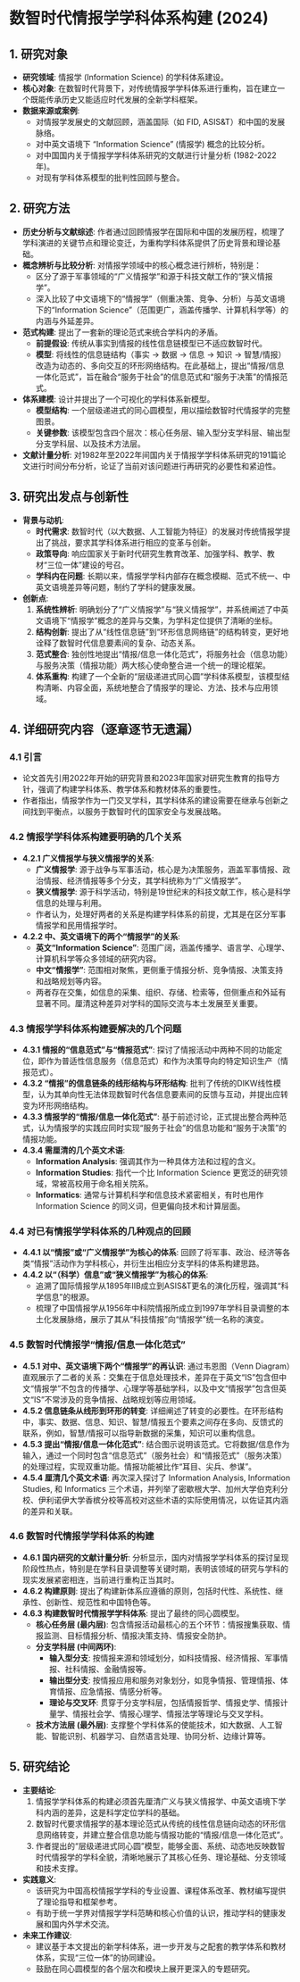  # 数智时代情报学学科体系构建 (2024)

## 1. 研究对象
- **研究领域**: 情报学 (Information Science) 的学科体系建设。
- **核心对象**: 在数智时代背景下，对传统情报学学科体系进行重构，旨在建立一个既能传承历史又能适应时代发展的全新学科框架。
- **数据来源或案例**:
    - 对情报学发展史的文献回顾，涵盖国际（如 FID, ASIS&T）和中国的发展脉络。
    - 对中英文语境下 “Information Science” (情报学) 概念的比较分析。
    - 对中国国内关于情报学学科体系研究的文献进行计量分析 (1982-2022年)。
    - 对现有学科体系模型的批判性回顾与整合。

## 2. 研究方法
- **历史分析与文献综述**: 作者通过回顾情报学在国际和中国的发展历程，梳理了学科演进的关键节点和理论变迁，为重构学科体系提供了历史背景和理论基础。
- **概念辨析与比较分析**: 对情报学领域中的核心概念进行辨析，特别是：
    - 区分了源于军事领域的“广义情报学”和源于科技文献工作的“狭义情报学”。
    - 深入比较了中文语境下的“情报学”（侧重决策、竞争、分析）与英文语境下的“Information Science”（范围更广，涵盖传播学、计算机科学等）的内涵与外延差异。
- **范式构建**: 提出了一套新的理论范式来统合学科内的矛盾。
    - **前提假设**: 传统从事实到情报的线性信息链模型已不适应数智时代。
    - **模型**: 将线性的信息链结构（事实 → 数据 → 信息 → 知识 → 智慧/情报）改造为动态的、多向交互的环形网络结构。在此基础上，提出“情报/信息一体化范式”，旨在融合“服务于社会”的信息范式和“服务于决策”的情报范式。
- **体系建模**: 设计并提出了一个可视化的学科体系新模型。
    - **模型结构**: 一个层级递进式的同心圆模型，用以描绘数智时代情报学的完整图景。
    - **关键参数**: 该模型包含四个层次：核心任务层、输入型分支学科层、输出型分支学科层、以及技术方法层。
- **文献计量分析**: 对1982年至2022年间国内关于情报学学科体系研究的191篇论文进行时间分布分析，论证了当前对该问题进行再研究的必要性和紧迫性。

## 3. 研究出发点与创新性
- **背景与动机**:
    - **时代需求**: 数智时代（以大数据、人工智能为特征）的发展对传统情报学提出了挑战，要求其学科体系进行相应的变革与创新。
    - **政策导向**: 响应国家关于新时代研究生教育改革、加强学科、教学、教材“三位一体”建设的号召。
    - **学科内在问题**: 长期以来，情报学学科内部存在概念模糊、范式不统一、中英文语境差异等问题，制约了学科的健康发展。
- **创新点**:
    1.  **系统性辨析**: 明确划分了“广义情报学”与“狭义情报学”，并系统阐述了中英文语境下“情报学”概念的差异与交集，为学科定位提供了清晰的坐标。
    2.  **结构创新**: 提出了从“线性信息链”到“环形信息网络链”的结构转变，更好地诠释了数智时代信息要素间的复杂、动态关系。
    3.  **范式整合**: 独创性地提出“情报/信息一体化范式”，将服务社会（信息功能）与服务决策（情报功能）两大核心使命整合进一个统一的理论框架。
    4.  **体系重构**: 构建了一个全新的“层级递进式同心圆”学科体系模型，该模型结构清晰、内容全面，系统地整合了情报学的理论、方法、技术与应用领域。

## 4. 详细研究内容（逐章逐节无遗漏）
### 4.1 引言
- 论文首先引用2022年开始的研究背景和2023年国家对研究生教育的指导方针，强调了构建学科体系、教学体系和教材体系的重要性。
- 作者指出，情报学作为一门交叉学科，其学科体系的建设需要在继承与创新之间找到平衡点，以服务于数智时代的国家安全与发展战略。

### 4.2 情报学学科体系构建要明确的几个关系
- **4.2.1 广义情报学与狭义情报学的关系**:
    - **广义情报学**: 源于战争与军事活动，核心是为决策服务，涵盖军事情报、政治情报、经济情报等多个分支，其学科统称为“广义情报学”。
    - **狭义情报学**: 源于科学活动，特别是19世纪末的科技文献工作，核心是科学信息的处理与利用。
    - 作者认为，处理好两者的关系是构建学科体系的前提，尤其是在区分军事情报学和民用情报学时。
- **4.2.2 中、英文语境下的两个“情报学”的关系**:
    - **英文“Information Science”**: 范围广阔，涵盖传播学、语言学、心理学、计算机科学等众多领域的研究内容。
    - **中文“情报学”**: 范围相对聚焦，更侧重于情报分析、竞争情报、决策支持和战略规划等内容。
    - 两者存在交集，如信息的采集、组织、存储、检索等，但侧重点和外延有显著不同。厘清这种差异对学科的国际交流与本土发展至关重要。

### 4.3 情报学学科体系构建要解决的几个问题
- **4.3.1 情报的“信息范式”与“情报范式”**: 探讨了情报活动中两种不同的功能定位，即作为普适性信息服务（信息范式）和作为决策导向的特定知识生产（情报范式）。
- **4.3.2 “情报”的信息链条的线形结构与环形结构**: 批判了传统的DIKW线性模型，认为其单向性无法体现数智时代各信息要素间的反馈与互动，并提出应转变为环形网络结构。
- **4.3.3 情报学的“情报/信息一体化范式”**: 基于前述讨论，正式提出整合两种范式，认为情报学的实践应同时实现“服务于社会”的信息功能和“服务于决策”的情报功能。
- **4.3.4 需厘清的几个英文术语**:
    - **Information Analysis**: 强调其作为一种具体方法和过程的含义。
    - **Information Studies**: 指代一个比 Information Science 更宽泛的研究领域，常被高校用于命名相关院系。
    - **Informatics**: 通常与计算机科学和信息技术紧密相关，有时也用作 Information Science 的同义词，但更偏向技术和计算层面。

### 4.4 对已有情报学学科体系的几种观点的回顾
- **4.4.1 以“情报”或“广义情报学”为核心的体系**: 回顾了将军事、政治、经济等各类“情报”活动作为学科核心，并衍生出相应分支学科的体系构建思路。
- **4.4.2 以“（科学）信息”或“狭义情报学”为核心的体系**:
    - 追溯了国际情报学从1895年IIB成立到ASIS&T更名的演化历程，强调其“科学信息”的根源。
    - 梳理了中国情报学从1956年中科院情报所成立到1997年学科目录调整的本土化发展脉络，展示了其从“科技情报”向“情报学”统一名称的演变。

### 4.5 数智时代情报学“情报/信息一体化范式”
- **4.5.1 对中、英文语境下两个“情报学”的再认识**: 通过韦恩图（Venn Diagram）直观展示了二者的关系：交集在于信息处理技术，差异在于英文“IS”包含但中文“情报学”不包含的传播学、心理学等基础学科，以及中文“情报学”包含但英文“IS”不常涉及的竞争情报、战略规划等应用领域。
- **4.5.2 信息链条从线形到环形的转变**: 详细阐述了转变的必要性。在环形结构中，事实、数据、信息、知识、智慧/情报五个要素之间存在多向、反馈式的联系，例如，智慧/情报可以指导新数据的采集，知识可以重构信息。
- **4.5.3 提出“情报/信息一体化范式”**: 结合图示说明该范式。它将数据/信息作为输入，通过一个同时包含“信息范式”（服务社会）和“情报范式”（服务决策）的处理过程，实现双重功能。情报功能被比作“耳目、尖兵、参谋”。
- **4.5.4 厘清几个英文术语**: 再次深入探讨了 Information Analysis, Information Studies, 和 Informatics 三个术语，并列举了密歇根大学、加州大学伯克利分校、伊利诺伊大学香槟分校等高校对这些术语的实际使用情况，以佐证其内涵的差异和关联。

### 4.6 数智时代情报学学科体系的构建
- **4.6.1 国内研究的文献计量分析**: 分析显示，国内对情报学学科体系的探讨呈现阶段性热点，特别是在学科目录调整等关键时期，表明该领域的研究与学科的现实发展紧密相连，当前进行重构正当其时。
- **4.6.2 构建原则**: 提出了构建新体系应遵循的原则，包括时代性、系统性、继承性、创新性、规范性和中国特色等。
- **4.6.3 构建数智时代情报学学科体系**: 提出了最终的同心圆模型。
    - **核心任务层 (最内层)**: 包含情报活动最核心的五个环节：情报搜集获取、情报监测、目标情报分析、情报决策支持、情报安全防护。
    - **分支学科层 (中间两环)**:
        - **输入型分支**: 按情报来源和领域划分，如科技情报、经济情报、军事情报、社科情报、金融情报等。
        - **输出型分支**: 按情报应用和服务对象划分，如竞争情报、管理情报、体育情报、应急情报、情感分析等。
        - **理论与交叉环**: 贯穿于分支学科层，包括情报哲学、情报史学、情报计量学、情报社会学、情报心理学、情报法学等理论与交叉学科。
    - **技术方法层 (最外层)**: 支撑整个学科体系的使能技术，如大数据、人工智能、智能识别、机器学习、自然语言处理、协同分析、边缘计算等。

## 5. 研究结论
- **主要结论**:
    1.  情报学学科体系的构建必须首先厘清广义与狭义情报学、中英文语境下学科内涵的差异，这是科学定位学科的基础。
    2.  数智时代要求情报学的基本理论范式从传统的线性信息链向动态的环形信息网络转变，并建立整合信息功能与情报功能的“情报/信息一体化范式”。
    3.  作者提出的“层级递进式同心圆”模型，能够全面、系统、动态地反映数智时代情报学的学科全貌，清晰地展示了其核心任务、理论基础、分支领域和技术支撑。
- **实践意义**:
    - 该研究为中国高校情报学学科的专业设置、课程体系改革、教材编写提供了理论指导和框架参考。
    - 有助于统一学界对情报学学科范畴和核心价值的认识，推动学科的健康发展和国内外学术交流。
- **未来工作建议**:
    - 建议基于本文提出的新学科体系，进一步开发与之配套的教学体系和教材体系，实现“三位一体”的协同建设。
    - 鼓励在同心圆模型的各个层次和模块上展开更深入的专题研究。